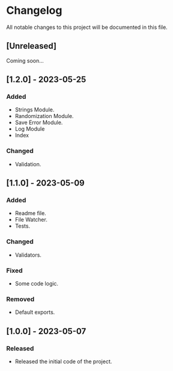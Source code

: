 # Changelog
All notable changes to this project will be documented in this file.

## [Unreleased]
Coming soon...

## [1.2.0] - 2023-05-25

### Added
- Strings Module.
- Randomization Module.
- Save Error Module.
- Log Module
- Index

### Changed
- Validation.


## [1.1.0] - 2023-05-09

### Added
- Readme file.
- File Watcher.
- Tests.

### Changed
- Validators.

### Fixed
- Some code logic.

### Removed
- Default exports.

## [1.0.0] - 2023-05-07

### Released
- Released the initial code of the project.
